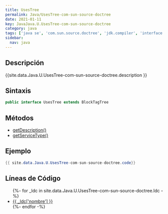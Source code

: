 ```yaml
---
title: UsesTree
permalink: Java/UsesTree-com-sun-source-doctree
date: 2021-01-11
key: JavaJava.U.UsesTree-com-sun-source-doctree
category: java
tags: ['java se', 'com.sun.source.doctree', 'jdk.compiler', 'interface java', 'Java 9']
sidebar: 
  nav: java
---
```


## Descripción
{{site.data.Java.U.UsesTree-com-sun-source-doctree.description }}

## Sintaxis
~~~java
public interface UsesTree extends BlockTagTree
~~~

## Métodos
* [getDescription()](/Java/UsesTree-com-sun-source-doctree/getDescription)
* [getServiceType()](/Java/UsesTree-com-sun-source-doctree/getServiceType)

## Ejemplo
~~~java
{{ site.data.Java.U.UsesTree-com-sun-source-doctree.code}}
~~~

## Líneas de Código
<ul>
{%- for _ldc in site.data.Java.U.UsesTree-com-sun-source-doctree.ldc -%}
   <li>
       <a href="{{_ldc['url'] }}">{{ _ldc['nombre'] }}</a>
   </li>
{%- endfor -%}
</ul>
